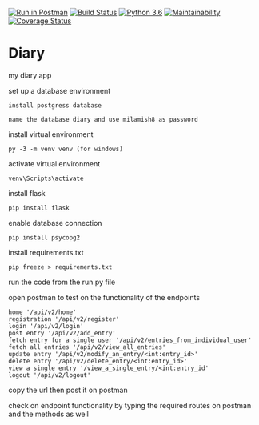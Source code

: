 [![Run in Postman](https://run.pstmn.io/button.svg)](https://app.getpostman.com/run-collection/c26c9b378e37231fc690)
[![Build Status](https://travis-ci.org/milamish/Diary.svg?branch=challenge3)](https://travis-ci.org/milamish/Diary)
[![Python 3.6](https://img.shields.io/badge/python-3.6-blue.svg)](https://www.python.org/downloads/release/python-360/)
[![Maintainability](https://api.codeclimate.com/v1/badges/9be8a79596c8225ef1b1/maintainability)](https://codeclimate.com/github/milamish/Diary/maintainability)
[![Coverage Status](https://coveralls.io/repos/github/milamish/Diary/badge.svg?branch=challenge3)](https://coveralls.io/github/milamish/Diary?branch=challenge3)
# Diary
my diary app

set up a database environment
```
install postgress database
```
```
name the database diary and use milamish8 as password
```
install virtual environment
```
py -3 -m venv venv (for windows)
```
activate virtual environment
```
venv\Scripts\activate
```
install flask
```
pip install flask
```
enable database connection
```
pip install psycopg2
```
install requirements.txt
```
pip freeze > requirements.txt
```
run the code from the run.py file

open postman to test on the functionality of the endpoints
```
home '/api/v2/home'
registration '/api/v2/register'
login '/api/v2/login'
post entry '/api/v2/add_entry'
fetch entry for a single user '/api/v2/entries_from_individual_user'
fetch all entries '/api/v2/view_all_entries'
update entry '/api/v2/modify_an_entry/<int:entry_id>'
delete entry '/api/v2/delete_entry/<int:entry_id>'
view a single entry '/view_a_single_entry/<int:entry_id'
logout '/api/v2/logout'
```

copy the url then post it on postman

check on endpoint functionality by typing the required routes on postman and the methods as well